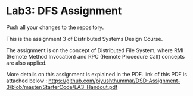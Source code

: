 # Lab3: DFS Assignment
Push all your changes to the repository.

This is the assignment 3 of Distributed Systems Design Course. 

The assignment is on the concept of Distributed File System, where RMI (Remote Method Invocation) and RPC (Remote Procedure Call) concepts are also applied.

More details on this assignment is explained in the PDF. link of this PDF is attached below :
https://github.com/piyushthummar/DSD-Assignment-3/blob/master/StarterCode/LA3_Handout.pdf
